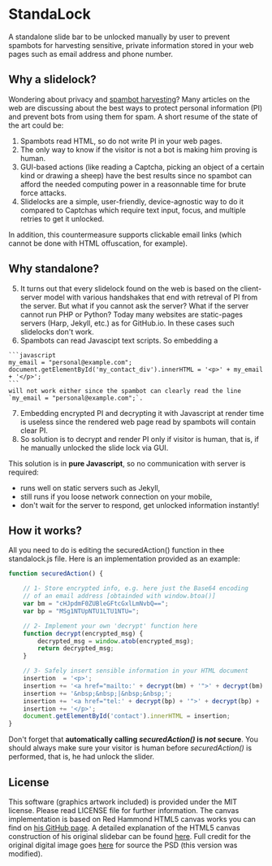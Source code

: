 StandaLock
==========
A standalone slide bar to be unlocked manually by user to prevent spambots for harvesting sensitive, private information stored in your web pages such as email address and phone number.

Why a slidelock?
---------------
Wondering about privacy and [spambot harvesting](http://en.wikipedia.org/wiki/Email_address_harvesting)? Many articles on the web are discussing about the best ways to protect personal information (PI) and prevent bots from using them for spam.
A short resume of the state of the art could be:
  1. Spambots read HTML, so do not write PI in your web pages.
  2. The only way to know if the visitor is not a bot is making him proving is human.
  3. GUI-based actions (like reading a Captcha, picking an object of a certain kind or drawing a sheep) have the best results since no spambot can afford the needed computing power in a reasonnable time for brute force attacks.
  4. Slidelocks are a simple, user-friendly, device-agnostic way to do it compared to Captchas which require text input, focus, and multiple retries to get it unlocked.

In addition, this countermeasure supports clickable email links (which cannot be done with HTML offuscation, for example).

Why standalone?
---------------
  5. It turns out that every slidelock found on the web is based on the client-server model with various handshakes that end with retreval of PI from the server. But what if you cannot ask the server? What if the server cannot run PHP or Python? Today many websites are static-pages servers (Harp, Jekyll, etc.) as for GitHub.io. In these cases such slidelocks don't work.
  6. Spambots can read Javascipt text scripts. So embedding a

    ```javascript
    my_email = "personal@example.com";
    document.getElementById('my_contact_div').innerHTML = '<p>' + my_email + '</p>';
    ```
    will not work either since the spambot can clearly read the line `my_email = "personal@example.com";`.
  7. Embedding encrypted PI and decrypting it with Javascript at render time is useless since the rendered web page read by spambots  will contain clear PI.
  8. So solution is to decrypt and render PI only if visitor is human, that is, if he manually unlocked the slide lock via GUI.

This solution is in **pure Javascript**, so no communication with server is required:
* runs well on static servers such as Jekyll,
* still runs if you loose network connection on your mobile,
* don't wait for the server to respond, get unlocked information instantly!

How it works?
---------------
All you need to do is editing the securedAction() function in thee standalock.js file.
Here is an implementation provided as an example:
```javascript
function securedAction() {

    // 1- Store encrypted info, e.g. here just the Base64 encoding
    // of an email address [obtainded with window.btoa()]
    var bm = "cHJpdmF0ZUBleGFtcGxlLmNvbQ==";
    var bp = "MSg1NTUpNTU1LTU1NTU=";

    // 2- Implement your own 'decrypt' function here
    function decrypt(encrypted_msg) {
        decrypted_msg = window.atob(encrypted_msg);
        return decrypted_msg;
    }

    // 3- Safely insert sensible information in your HTML document
    insertion  = '<p>';
    insertion += '<a href="mailto:' + decrypt(bm) + '">' + decrypt(bm) + '</a>';
    insertion += '&nbsp;&nbsp;|&nbsp;&nbsp;';
    insertion += '<a href="tel:' + decrypt(bp) + '">' + decrypt(bp) + '</a>';
    insertion += '</p>';
    document.getElementById('contact').innerHTML = insertion;
}
```
Don't forget that **automatically calling *securedAction()* is *not* secure**. You should always make sure your visitor is human before *securedAction()* is performed, that is, he had unlock the slider.

License
-------
This software (graphics artwork included) is provided under the MIT license. Please read LICENSE file for further information.
The canvas implementation is based on Red Hammond HTML5 canvas works you can find on [his GitHub page](https://github.com/rheh/HTML5-canvas-projects/tree/master/progress). A detailed explanation of the HTML5 canvas construction of his original slidebar can be found [here](http://geeksretreat.wordpress.com/2012/08/13/a-progress-bar-using-html5s-canvas/). 
Full credit for the original digital image goes [here](http://365psd.com/day/106/) for source the PSD (this version was modified).

